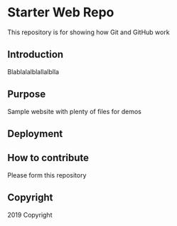 # Starter Web Repo

This repository is for showing how Git and GitHub work

## Introduction

Blablalalblallalblla

## Purpose

Sample website with plenty of files for demos

## Deployment

## How to contribute
Please form this repository

## Copyright

2019 Copyright
